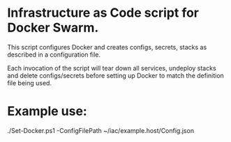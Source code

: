 # Infrastructure as Code script for Docker Swarm.
This script configures Docker and creates configs, secrets, stacks as described in 
a configuration file. 

Each invocation of the script will tear down all services, undeploy stacks and delete 
configs/secrets before setting up Docker to match the definition file being used.

# Example use:
./Set-Docker.ps1 -ConfigFilePath ~/iac/example.host/Config.json
